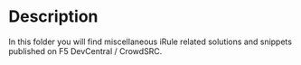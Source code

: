 # Description

In this folder you will find miscellaneous iRule related solutions and snippets published on F5 DevCentral / CrowdSRC.
